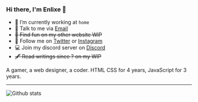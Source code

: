 ### Hi there, I'm Enlixe 👋
  
- 🔭 I’m currently working at `home`
- 📮 Talk to me via [Email](mailto:enlixeid@gmail.com)
- ~~📱 Find fun on my other website WIP~~
- 🤳 Follow me on [Twitter](https://twitter.com/enlixeid) or [Instagram](https://www.instagram.com/star_bubbless/)
- 💻 Join my discord server on [Discord](https://enlixe.github.io/l/discord)
- ~~🖋 Read writings since ? on my WIP~~

A gamer, a web designer, a coder. HTML CSS for 4 years, JavaScript for 3 years.

---

![Github stats](https://github-readme-stats.vercel.app/api?username=enlixe&theme=tokyonight&show_icons=true&count_private=true)
